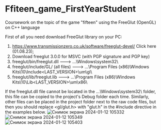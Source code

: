 # Ffiteen_game_FirstYearStudent
Coursework on the topic of the game "fifteen" using the FreeGlut (OpenGL) on C++ language

First of all you need download FreeGlut library on your PC:
1. https://www.transmissionzero.co.uk/software/freeglut-devel/ Click here (01.08.23);
2. Download freeglut 3.0.0 for MSVC (with PGP signature and PGP key)
3. freeglut/bin/freeglut.dll --->	...\Windows\system32\
4. freeglut/include/GL/ (all files) --->	...\Program Files (x86)\Windows Kits\10\Include\<LAST_VERSION>\um\gl\
5. freeglut/lib/freeglut.lib --->	...\Program Files (x86)\Windows Kits\10\Lib\<LAST_VERSION>\um\x86\

If the freeglut.dll file cannot be located in the ...\Windows\system32\ folder, this file can be copied to the project's Debug folder each time.
Similarly, other files can be placed in the project folder next to the raw code files, but then you should replace <gl/glut.h> with "glut.h" in the #include directive in the examples below.
![Снимок экрана 2024-01-12 105332](https://github.com/JustSashaUP/Ffiteen_game_FirstYearStudent/assets/94720780/0e6db9bc-a58f-4faa-b25d-f214fb09f04a)
![Снимок экрана 2024-01-12 105349](https://github.com/JustSashaUP/Ffiteen_game_FirstYearStudent/assets/94720780/2c17088d-0e8b-422d-81af-894909127551)
![Снимок экрана 2024-01-12 105403](https://github.com/JustSashaUP/Ffiteen_game_FirstYearStudent/assets/94720780/de4259f7-5905-4158-82d2-d8e1fc3730b5)
